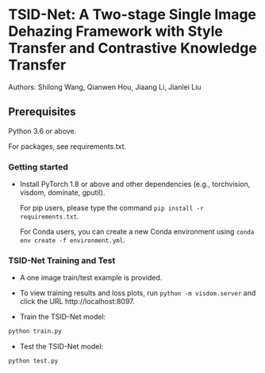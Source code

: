# TSID-Net: A Two-stage Single Image Dehazing Framework with Style Transfer and Contrastive Knowledge Transfer

Authors: Shilong Wang, Qianwen Hou, Jiaang Li, Jianlei Liu

## Prerequisites
Python 3.6 or above.

For packages, see requirements.txt.

### Getting started

- Install PyTorch 1.8 or above and other dependencies (e.g., torchvision, visdom, dominate, gputil).

  For pip users, please type the command `pip install -r requirements.txt`.

  For Conda users,  you can create a new Conda environment using `conda env create -f environment.yml`.
  
### TSID-Net Training and Test

- A one image train/test example is provided.

- To view training results and loss plots, run `python -m visdom.server` and click the URL http://localhost:8097.

- Train the TSID-Net model:
```bash
python train.py 
```
- Test the TSID-Net model:
```bash
python test.py
```


